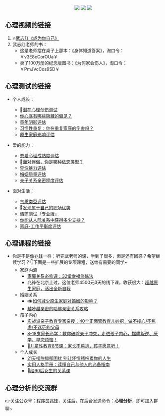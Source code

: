 <div align="center">
    <a href="http://t.cn/A6Gkrbzw"> <img src="https://badgen.net/badge/follow/%E5%85%AC%E4%BC%97%E5%8F%B7?icon=rss&color=green"></a>
    <a href="https://space.bilibili.com/259649365"> <img src="https://badgen.net/badge/pick/B%E7%AB%99?icon=dependabot&color=blue"></a>
    <a href="https://mp.weixin.qq.com/s/CadAaJUTUlXmTxJAjFUfPQ"> <img src="https://badgen.net/badge/join/%E4%BA%A4%E6%B5%81%E7%BE%A4?icon=atom&color=yellow"></a>
</div>

## 心理视频的链接

1. 🔥[武志红《成为你自己》](https://www.bilibili.com/video/BV1mi4y1j7DF)
2. 武志红老师的书：
   - 这是老师摆在桌子上那本：《身体知道答案》，淘口令：￥v3E8cCorOUa￥
   - 卖了100万册的纪念版图书：《为何家会伤人》，淘口令：￥PmJVcCos9SD￥ 



## 心理测试的链接

- 个人成长：
    - 🌟[潜在心理创伤测试](http://www.urlort.cn/2SIUm2)
    - [你心底有哪些隐藏的偏见？](http://www.urlort.cn/2UJxkf)
    - [童年阴影评估](http://www.urlort.cn/2Qbuge)
    - [习惯性重复：你在重复家庭的伤害吗？](http://www.urlort.cn/2UJxt0)
    - [原生家庭影响评估](http://www.urlort.cn/2VT4Q3)




- 爱的能力：
    - [恋爱心理成熟度评估](http://www.urlort.cn/2SIV69)
    - 👬[面对伴侣，你是哪种依恋类型？](http://www.urlort.cn/2UJuC7)
    - [异性魅力评估](http://www.urlort.cn/2UJv93)
    - [婚姻质量评估](http://www.urlort.cn/2UJwZ0)
    - [亲子关系亲密程度评估](http://www.urlort.cn/2VT1hd)



- 面对生活：
    - [气质类型评估](http://www.urlort.cn/2UJvh8)
    - 🏃[发现属于自己的职场优势](http://www.urlort.cn/2S7zo0)
    - [情商测试「专业版」](http://www.urlort.cn/2UJvx1)
    - [你能从人际关系中获得多少支持？](http://www.urlort.cn/2UJx8c)
    - [家庭-工作平衡度评估](http://www.urlort.cn/2VT4V5)



## 心理课程的链接
- 你是不是像[兆锋](https://mp.weixin.qq.com/s/lfTqnFUWldEm9e4HvMmdxQ)一样：听完武老师的课，学到了很多，但是还有困惑？希望继续学习？👇下面是一些扩展的专项课程，送给有需要的同学~
    - 家庭内涵
      - [家庭关系必修课：32堂幸福修炼法](http://www.urlort.cn/2VSYDc)
      - 兆锋在北京上过，这位老师4500元3天的线下课，收获很大：[超越原生家庭，活出全新自我](http://www.urlort.cn/2VT445)
    - 婚姻关系
      - 👪[如何减少原生家庭对婚姻的影响？](http://www.urlort.cn/2VSYW3)
      - [越吵越亲密的哈佛亲密关系攻略](http://www.urlort.cn/2VSZD6)
    - 孩子内心
      - [实战派亲子教育专家亲授：40个正面管教育儿妙招，做不操心/不焦虑/不迷茫的父母](http://www.urlort.cn/2VT4t0)
      - [8-18岁家长必学：教你破除亲子冲突，走进孩子内心，摆脱叛逆、厌学、早恋烦恼！](http://www.urlort.cn/2VT3Ka)
      - 💖[儿童性教育8节课：家长不尴尬，孩子愿意听！](http://www.urlort.cn/2VT4D9)
    - 个人成长
      - [21天摆脱抑郁困扰 别让坏情绪拖累你的人生](http://www.urlort.cn/2VSXI9)
      - [实用人格手册：读懂自己与他人的必备指南](http://www.urlort.cn/2VT0wc)
      - 🍭[给90后女生的关系课](http://www.urlort.cn/2VT6gc)





## 心理分析的交流群

👉关注公众号：[程序员兆锋](https://mp.weixin.qq.com/s/lfTqnFUWldEm9e4HvMmdxQ)，关注后，在后台发送命令：**心理分析**，即可加入群聊~
